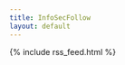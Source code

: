 ```yaml
---
title: InfoSecFollow
layout: default
---
```


<html>
  <head>
    <meta charset="utf-8">
    <title>{{ page.title }}</title>
  </head>
  
  <body>
    {% include rss_feed.html %}
  </body>
</html>
